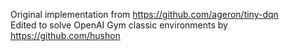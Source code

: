 Original implementation from https://github.com/ageron/tiny-dqn  
Edited to solve OpenAI Gym classic environments by https://github.com/hushon
